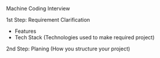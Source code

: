 Machine Coding Interview

 1st Step: Requirement Clarification
  - Features
  - Tech Stack (Technologies used to make required project)

  2nd Step: Planing (How you structure your project)
